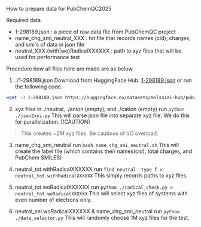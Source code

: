 How to prepare data for PubChemQC2025

Required data

- 1-298189.json : a piece of raw data file from PubChemQC project
- name_chg_smi_neutral_XXX : txt file that records names (cid), charges, and smi's of data in json file
- neutral_XXX.(with|wo)RadicalXXXXXX : path to xyz files that will be used for performance test

Procedure how all files here are made are as below.

1. ./1-298189.json
Download from HuggingFace Hub.
[1-298189.json](https://huggingface.co/datasets/molssiai-hub/pubchemqc-pm6/blob/main/data/pm6opt_chnopsfclnakmgca500/train/000000001-000298189.json)
or run the following code.

```bash
wget -O 1-298189.json https://huggingface.co/datasets/molssiai-hub/pubchemqc-pm6/resolve/main/data/pm6opt_chnopsfclnakmgca500/train/000000001-000298189.json?download=true
```

2. xyz files in ./neutral, ./anion (empty), and ./cation (empty)
run `python ./json2xyz.py`
This will parse json file into separate xyz file. We do this for parallelization.
[!CAUTION]

> This creates ~*2M* xyz files. Be cautious of I/O overload.

3. name_chg_smi_neutral
run `bash name_chg_smi_neutral.sh`
This will create the label file (which contains their names(cid), total charges, and PubChem SMILES)

4. neutral_tot.withRadicalXXXXXX
run `find neutral -type f > neutral_tot.withRadicalXXXXXX`
This simply records paths to xyz files.

5. neutral_tot.woRadicalXXXXXX
run `python ./radical_check.py > neutral_tot.woRadicalXXXXXX`
This will select xyz files of systems with even number of electrons only.

6. neutral_sel.woRadicalXXXXXX & name_chg_smi_neutral
run `python ./data_selector.py`
This will randomly choose 1M xyz files for the test.
